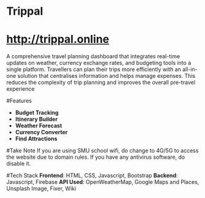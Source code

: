 # Trippal

# http://trippal.online

A comprehensive travel planning dashboard that integrates real-time updates on weather, currency exchange rates, and budgeting tools into a single platform. Travellers can plan their trips more efficiently with an all-in-one solution that centralises information and helps manage expenses. This reduces the complexity of trip planning and improves the overall pre-travel experience

#Features
- **Budget Tracking**
- **Itinerary Builder**
- **Weather Forecast**
- **Currency Converter**
- **Find Attractions**

#Take Note
If you are using SMU school wifi, do change to 4G/5G to access the website due to domain rules.
If you have any antivirus software, do disable it.

#Tech Stack
**Frontend**: HTML, CSS, Javascript, Bootstrap
**Backend**: Javascript, Firebase
**API Used**: OpenWeatherMap, Google Maps and Places, Unsplash Image, Fixer, Wiki


